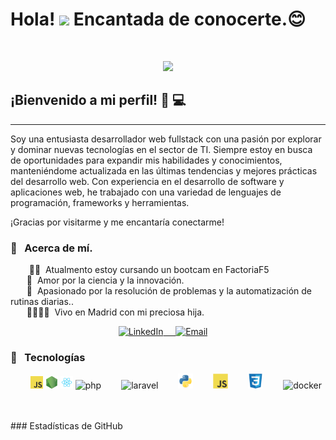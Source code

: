 # Hola! <img src="https://media.giphy.com/media/hvRJCLFzcasrR4ia7z/giphy.gif" width="20px"> Encantada de conocerte.:blush:
<br>
<p align="center"  >
  <a href="https://github.com/DenverCoder1/readme-typing-svg">
    <img src="https://readme-typing-svg.herokuapp.com?lines=Soy+Gladys+Guanin;Desarrolladora%20Web%20Full-Stack%20&center=true&width=500&height=50&font=arial&color=Fc85a2&size=35">
  </a>
</p>

<h2 align="left" >
¡Bienvenido a mi perfil! 👋 💻
</h2>
<hr>

 Soy una entusiasta desarrollador web fullstack con una pasión por explorar y dominar nuevas tecnologías en el sector de TI. Siempre estoy en busca de oportunidades para expandir mis habilidades y conocimientos, manteniéndome actualizada en las últimas tendencias y mejores prácticas del desarrollo web. Con experiencia en el desarrollo de software y aplicaciones web, he trabajado con una variedad de lenguajes de programación, frameworks y herramientas.

 ¡Gracias por visitarme y me encantaría conectarme!

### :space_invader: &nbsp; Acerca de mí.

&nbsp;&nbsp;&nbsp;&emsp; :technologist: &nbsp;Atualmento estoy cursando un bootcam en FactoriaF5 \
&nbsp;&nbsp;&nbsp;&emsp;:seedling: &nbsp;Amor por la ciencia y la innovación.\
&nbsp;&nbsp;&nbsp;&emsp;:heartbeat: &nbsp;Apasionado por la resolución de problemas y la automatización de rutinas diarias..\
&nbsp;&nbsp;&nbsp;&emsp;:family_man_woman_girl_girl: &nbsp;Vivo en Madrid con mi preciosa hija.

<p align="center">
    <a href="https://www.linkedin.com/in/gladys-guanín-criollo-36ba80b7/" target="_blank">
    <img alt="LinkedIn" src="https://img.shields.io/badge/linkedin-%230077B5.svg?&style=for-the-badge&logo=linkedin&logoColor=white" </a>&nbsp;&nbsp;&nbsp;&nbsp; 
    <a href="mailto:beacriollo@hotmail.com" target="_blank"><img alt="Email" src="https://img.shields.io/badge/-EMAIL-red?&style=for-the-badge&logo=mail.ru&logoColor=white" /></a>&nbsp;&nbsp;&nbsp;&nbsp;
 
  </p>

### :space_invader: &nbsp; Tecnologías
<p>
  &emsp;&emsp; <code><img height="20" alt="javascript" src="https://raw.githubusercontent.com/github/explore/80688e429a7d4ef2fca1e82350fe8e3517d3494d/topics/javascript/javascript.png"></code>
    <code><img height="20" alt="nodejs" src="https://raw.githubusercontent.com/github/explore/80688e429a7d4ef2fca1e82350fe8e3517d3494d/topics/nodejs/nodejs.png"></code>    
    <code><img height="20" alt="react" src="https://raw.githubusercontent.com/github/explore/80688e429a7d4ef2fca1e82350fe8e3517d3494d/topics/react/react.png"></code>
  <img src="https://github.com/konpa/devicon/blob/master/icons/php/php-original.svg" alt="php" width="24px" height="24px"/>&emsp;&emsp;
   <img src="https://github.com/konpa/devicon/blob/master/icons/laravel/laravel-plain-wordmark.svg" alt="laravel" width="24px" height="24px"/>&emsp;&emsp;
  <img src="https://github.com/devicons/devicon/blob/master/icons/python/python-original.svg" alt="python" width="24px" height="24px"/>&emsp;&emsp;
  <img src="https://github.com/devicons/devicon/blob/master/icons/javascript/javascript-original.svg" alt="javascript" width="24px" height="24px"/>&emsp;&emsp;
  <img src="https://github.com/devicons/devicon/blob/master/icons/css3/css3-original.svg" alt="css3" width="24px" height="24px"/>&emsp;&emsp;
  <img src="https://github.com/konpa/devicon/blob/master/icons/docker/docker-original-wordmark.svg" alt="docker" width="24px" height="24px"/>&emsp;&emsp;
  
</p>
<br>
 ### Estadísticas de GitHub   


  







<!--
**GladysGC/GladysGC** is a ✨ _special_ ✨ repository because its `README.md` (this file) appears on your GitHub profile.

Here are some ideas to get you started:

- 🔭 I’m currently working on ...
- 🌱 I’m currently learning ...
- 👯 I’m looking to collaborate on ...
- 🤔 I’m looking for help with ...
- 💬 Ask me about ...
- 📫 How to reach me: ...
- 😄 Pronouns: ...
- ⚡ Fun fact: ...
-->
